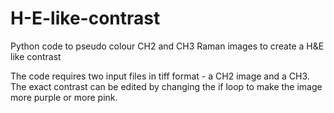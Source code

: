 # H-E-like-contrast
Python code to pseudo colour CH2 and CH3 Raman images to create a H&amp;E like contrast

The code requires two input files in tiff format - a CH2 image and a CH3.
The exact contrast can be edited by changing the if loop to make the image more purple or more pink.
